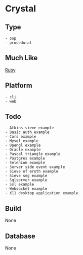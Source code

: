 # Crystal

## Type
	- oop
	- procedural
## Much Like
[Ruby](RUBY.md)
## Platform
	- cli
	- web
## Todo
	- Atkins sieve example
	- Basic auth example
	- Cors example
	- Mysql example
	- Opengl example
	- Oracle example
	- Pascal triangle example
	- Postgres example
	- Selenium example
	- Server side event example
	- Sieve of eroth example
	- Sieve seg example
	- Sqlserver example
	- Ssl example
	- Websocket example
	- X11 desktop application example
## Build
None
## Database
None